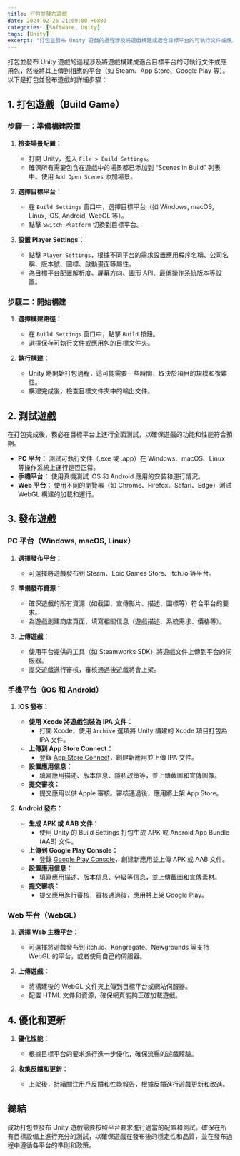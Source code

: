 ```yaml
---
title: 打包並發布遊戲
date: 2024-02-26 21:00:00 +0800
categories: [Software, Unity]
tags: [Unity] 
excerpt: "打包並發布 Unity 遊戲的過程涉及將遊戲構建成適合目標平台的可執行文件或應用包"
---
```


打包並發布 Unity 遊戲的過程涉及將遊戲構建成適合目標平台的可執行文件或應用包，然後將其上傳到相應的平台（如 Steam、App Store、Google Play 等）。以下是打包並發布遊戲的詳細步驟：

## **1. 打包遊戲（Build Game）**

### **步驟一：準備構建設置**

1. **檢查場景配置：**
   - 打開 Unity，進入 `File > Build Settings`。
   - 確保所有需要包含在遊戲中的場景都已添加到 “Scenes in Build” 列表中。使用 `Add Open Scenes` 添加場景。

2. **選擇目標平台：**
   - 在 `Build Settings` 窗口中，選擇目標平台（如 Windows, macOS, Linux, iOS, Android, WebGL 等）。
   - 點擊 `Switch Platform` 切換到目標平台。

3. **設置 Player Settings：**
   - 點擊 `Player Settings`，根據不同平台的需求設置應用程序名稱、公司名稱、版本號、圖標、啟動畫面等屬性。
   - 為目標平台配置解析度、屏幕方向、圖形 API、最低操作系統版本等設置。

### **步驟二：開始構建**

1. **選擇構建路徑：**
   - 在 `Build Settings` 窗口中，點擊 `Build` 按鈕。
   - 選擇保存可執行文件或應用包的目標文件夾。

2. **執行構建：**
   - Unity 將開始打包過程，這可能需要一些時間，取決於項目的規模和復雜性。
   - 構建完成後，檢查目標文件夾中的輸出文件。

## **2. 測試遊戲**

在打包完成後，務必在目標平台上進行全面測試，以確保遊戲的功能和性能符合預期。

- **PC 平台：** 測試可執行文件（.exe 或 .app）在 Windows、macOS、Linux 等操作系統上運行是否正常。
- **手機平台：** 使用真機測試 iOS 和 Android 應用的安裝和運行情況。
- **Web 平台：** 使用不同的瀏覽器（如 Chrome、Firefox、Safari、Edge）測試 WebGL 構建的加載和運行。

## **3. 發布遊戲**

### **PC 平台（Windows, macOS, Linux）**

1. **選擇發布平台：**
   - 可選擇將遊戲發布到 Steam、Epic Games Store、itch.io 等平台。

2. **準備發布資源：**
   - 確保遊戲的所有資源（如截圖、宣傳影片、描述、圖標等）符合平台的要求。
   - 為遊戲創建商店頁面，填寫相關信息（遊戲描述、系統需求、價格等）。

3. **上傳遊戲：**
   - 使用平台提供的工具（如 Steamworks SDK）將遊戲文件上傳到平台的伺服器。
   - 提交遊戲進行審核，審核通過後遊戲將會上架。

### **手機平台（iOS 和 Android）**

1. **iOS 發布：**
   - **使用 Xcode 將遊戲包裝為 IPA 文件：**
     - 打開 Xcode，使用 `Archive` 選項將 Unity 構建的 Xcode 項目打包為 IPA 文件。
   - **上傳到 App Store Connect：**
     - 登錄 [App Store Connect](https://appstoreconnect.apple.com/)，創建新應用並上傳 IPA 文件。
   - **設置應用信息：**
     - 填寫應用描述、版本信息、隱私政策等，並上傳截圖和宣傳圖像。
   - **提交審核：**
     - 提交應用以供 Apple 審核。審核通過後，應用將上架 App Store。

2. **Android 發布：**
   - **生成 APK 或 AAB 文件：**
     - 使用 Unity 的 Build Settings 打包生成 APK 或 Android App Bundle (AAB) 文件。
   - **上傳到 Google Play Console：**
     - 登錄 [Google Play Console](https://play.google.com/console/)，創建新應用並上傳 APK 或 AAB 文件。
   - **設置應用信息：**
     - 填寫應用描述、版本信息、分級等信息，並上傳截圖和宣傳素材。
   - **提交審核：**
     - 提交應用進行審核，審核通過後，應用將上架 Google Play。

### **Web 平台（WebGL）**

1. **選擇 Web 主機平台：**
   - 可選擇將遊戲發布到 itch.io、Kongregate、Newgrounds 等支持 WebGL 的平台，或者使用自己的伺服器。

2. **上傳遊戲：**
   - 將構建後的 WebGL 文件夾上傳到目標平台或網站伺服器。
   - 配置 HTML 文件和資源，確保網頁能夠正確加載遊戲。

## **4. 優化和更新**

1. **優化性能：**
   - 根據目標平台的要求進行進一步優化，確保流暢的遊戲體驗。
   
2. **收集反饋和更新：**
   - 上架後，持續關注用戶反饋和性能報告，根據反饋進行遊戲更新和改進。

## **總結**

成功打包並發布 Unity 遊戲需要按照平台要求進行適當的配置和測試。確保在所有目標設備上進行充分的測試，以確保遊戲在發布後的穩定性和品質，並在發布過程中遵循各平台的準則和政策。
